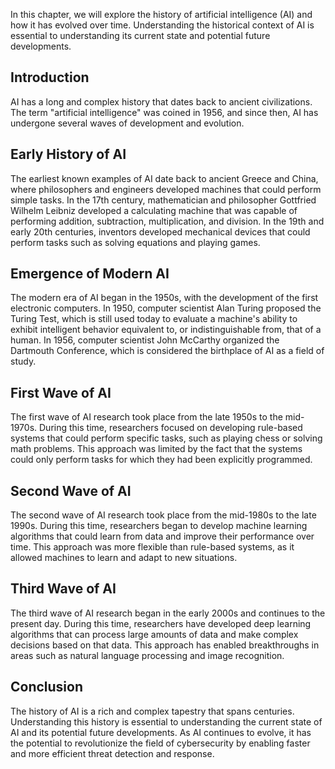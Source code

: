 
In this chapter, we will explore the history of artificial intelligence (AI) and how it has evolved over time. Understanding the historical context of AI is essential to understanding its current state and potential future developments.

Introduction
------------

AI has a long and complex history that dates back to ancient civilizations. The term "artificial intelligence" was coined in 1956, and since then, AI has undergone several waves of development and evolution.

Early History of AI
-------------------

The earliest known examples of AI date back to ancient Greece and China, where philosophers and engineers developed machines that could perform simple tasks. In the 17th century, mathematician and philosopher Gottfried Wilhelm Leibniz developed a calculating machine that was capable of performing addition, subtraction, multiplication, and division. In the 19th and early 20th centuries, inventors developed mechanical devices that could perform tasks such as solving equations and playing games.

Emergence of Modern AI
----------------------

The modern era of AI began in the 1950s, with the development of the first electronic computers. In 1950, computer scientist Alan Turing proposed the Turing Test, which is still used today to evaluate a machine's ability to exhibit intelligent behavior equivalent to, or indistinguishable from, that of a human. In 1956, computer scientist John McCarthy organized the Dartmouth Conference, which is considered the birthplace of AI as a field of study.

First Wave of AI
----------------

The first wave of AI research took place from the late 1950s to the mid-1970s. During this time, researchers focused on developing rule-based systems that could perform specific tasks, such as playing chess or solving math problems. This approach was limited by the fact that the systems could only perform tasks for which they had been explicitly programmed.

Second Wave of AI
-----------------

The second wave of AI research took place from the mid-1980s to the late 1990s. During this time, researchers began to develop machine learning algorithms that could learn from data and improve their performance over time. This approach was more flexible than rule-based systems, as it allowed machines to learn and adapt to new situations.

Third Wave of AI
----------------

The third wave of AI research began in the early 2000s and continues to the present day. During this time, researchers have developed deep learning algorithms that can process large amounts of data and make complex decisions based on that data. This approach has enabled breakthroughs in areas such as natural language processing and image recognition.

Conclusion
----------

The history of AI is a rich and complex tapestry that spans centuries. Understanding this history is essential to understanding the current state of AI and its potential future developments. As AI continues to evolve, it has the potential to revolutionize the field of cybersecurity by enabling faster and more efficient threat detection and response.
